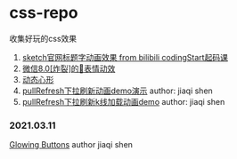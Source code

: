 # css-repo
收集好玩的css效果

1. [sketch官网标题字动画效果 from bilibili codingStart起码课](https://www.bilibili.com/video/BV1Rf4y1k7rx)
2. [微信8.0[炸裂]的🎉表情动效](https://juejin.cn/post/6926010284578603021)
3. [动态心形](https://www.zhangxinxu.com/wordpress/2015/12/css3-animation-js-canvas-gif-pause-stop-play/)
4. [pullRefresh下拉刷新动画demo演示](https://codepen.io/paulchess/pen/YzpJZmN) author: jiaqi shen
5. [pullRefresh下拉刷新k线加载动画demo](https://codepen.io/paulchess/pen/qBqJJMr) author: jiaqi shen

### 2021.03.11  
[Glowing Buttons](https://codepen.io/paulchess/pen/YzpRbOV?editors=1100) author jiaqi shen
